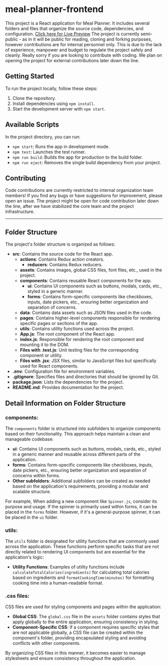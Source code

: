 # meal-planner-frontend

This project is a React application for Meal Planner. It includes several folders and files that organize the source code, dependencies, and configuration. <a href="https://meal-planner01.netlify.app/">Click here for Live Preview</a>
The project is currently semi-public - as in it will be public for reading, cloning and forking purposes, however contributions are for internal personnel only. This is due to the lack of experience, manpower and budget to regulate the project safely and cleanly. Really sorry if you are looking to contribute with coding. We plan on opening the project for external contributions later down the line.

## Getting Started

To run the project locally, follow these steps:

1. Clone the repository.
2. Install dependencies using `npm install`.
3. Start the development server with `npm start`.

## Available Scripts

In the project directory, you can run:

- `npm start`: Runs the app in development mode.
- `npm test`: Launches the test runner.
- `npm run build`: Builds the app for production to the build folder.
- `npm run eject`: Removes the single build dependency from your project.

## Contributing

Code contributions are currently restricted to internal organization team members! If you find any bugs or have suggestions for improvement, please open an issue. The project might be open for code contribution later down the line, after we have stabilized the core team and the project infrastructure.

---

## Folder Structure

The project's folder structure is organized as follows:

- **src**: Contains the source code for the React app.
  - **actions**: Contains Redux action creators.
    - **reducers**: Contains Redux reducers.
  - **assets**: Contains images, global CSS files, font files, etc., used in the project.
  - **components**: Contains reusable React components for the app.
    - **ui**: Contains UI components such as buttons, modals, cards, etc., styled in a generic manner.
    - **forms**: Contains form-specific components like checkboxes, inputs, date pickers, etc., ensuring better organization and separation of concerns.
  - **data**: Contains data assets such as JSON files used in the code.
  - **pages**: Contains higher-level components responsible for rendering specific pages or sections of the app.
  - **utils**: Contains utility functions used across the project.
  - **App.js**: The root component of the React app.
  - **index.js**: Responsible for rendering the root component and mounting it to the DOM.
  - **Files with <Name>.test.js**: Unit testing files for the corresponding component or utility.
  - **Files with <Name>.jsx**: JSX files, similar to JavaScript files but specifically used for React components.
- **.env**: Configuration file for environment variables.
- **.gitignore**: Specifies files and directories that should be ignored by Git.
- **package.json**: Lists the dependencies for the project.
- **README.md**: Provides documentation for the project.

## Detail Information on Folder Structure

### components:

The `components` folder is structured into subfolders to organize components based on their functionality. This approach helps maintain a clean and manageable codebase:

- **ui**: Contains UI components such as buttons, modals, cards, etc., styled in a generic manner and reusable across different parts of the application.
- **forms**: Contains form-specific components like checkboxes, inputs, date pickers, etc., ensuring better organization and separation of concerns within forms.
- **Other subfolders**: Additional subfolders can be created as needed based on the application's requirements, providing a modular and scalable structure.

For example, When adding a new component like `Spinner.js`, consider its purpose and usage. If the spinner is primarily used within forms, it can be placed in the `forms` folder. However, if it's a general-purpose spinner, it can be placed in the `ui` folder.

### utils:

The `utils` folder is designated for utility functions that are commonly used across the application. These functions perform specific tasks that are not directly related to rendering UI components but are essential for the application's logic:

- **Utility Functions**: Examples of utility functions include `calculateTotalCalories(ingredients)` for calculating total calories based on ingredients and `formatCookingTime(minutes)` for formatting cooking time into a human-readable format.

### .css files:

CSS files are used for styling components and pages within the application:

- **Global CSS**: The `global.css` file in the `assets` folder contains styles that apply globally to the entire application, ensuring consistency in styling.
- **Component-Specific CSS**: If a component requires specific styles that are not applicable globally, a CSS file can be created within the component's folder, providing encapsulated styling and avoiding conflicts with other components.

By organizing CSS files in this manner, it becomes easier to manage stylesheets and ensure consistency throughout the application.
